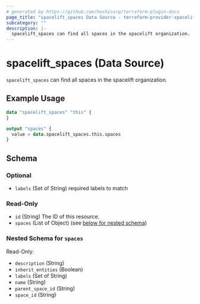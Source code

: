 ```yaml
---
# generated by https://github.com/hashicorp/terraform-plugin-docs
page_title: "spacelift_spaces Data Source - terraform-provider-spacelift"
subcategory: ""
description: |-
  spacelift_spaces can find all spaces in the spacelift organization.
---
```


# spacelift_spaces (Data Source)

`spacelift_spaces` can find all spaces in the spacelift organization.

## Example Usage

```terraform
data "spacelift_spaces" "this" {
}

output "spaces" {
  value = data.spacelift_spaces.this.spaces
}
```

<!-- schema generated by tfplugindocs -->
## Schema

### Optional

- `labels` (Set of String) required labels to match

### Read-Only

- `id` (String) The ID of this resource.
- `spaces` (List of Object) (see [below for nested schema](#nestedatt--spaces))

<a id="nestedatt--spaces"></a>
### Nested Schema for `spaces`

Read-Only:

- `description` (String)
- `inherit_entities` (Boolean)
- `labels` (Set of String)
- `name` (String)
- `parent_space_id` (String)
- `space_id` (String)
